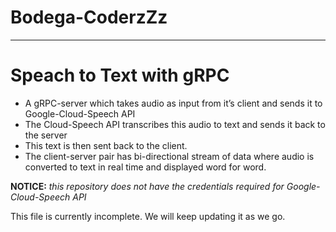 # Bodega-CoderzZz
---
# Speach to Text with gRPC

- A gRPC-server which takes audio as input from it’s client and sends it to Google-Cloud-Speech API
- The Cloud-Speech API transcribes this audio to text and sends it back to the server
- This text is then sent back to the client.
- The client-server pair has bi-directional stream of data where audio is converted to text in real time and displayed word for word.

**NOTICE:** *this repository does not have the credentials required for Google-Cloud-Speech API*

This file is currently incomplete. We will keep updating it as we go.
